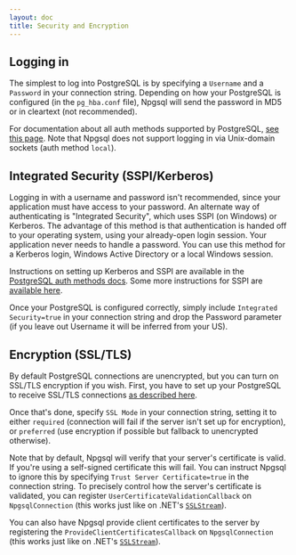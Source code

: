 ```yaml
---
layout: doc
title: Security and Encryption
---
```


## Logging in

The simplest to log into PostgreSQL is by specifying a `Username` and a `Password` in your connection string.
Depending on how your PostgreSQL is configured (in the `pg_hba.conf` file), Npgsql will send the password in
MD5 or in cleartext (not recommended).

For documentation about all auth methods supported by PostgreSQL,
[see this page](http://www.postgresql.org/docs/current/static/auth-methods.html).
Note that Npgsql does not support logging in via Unix-domain sockets (auth method `local`).

## Integrated Security (SSPI/Kerberos)

Logging in with a username and password isn't recommended, since your application must have access to
your password. An alternate way of authenticating is "Integrated Security", which uses SSPI (on Windows) or
Kerberos. The advantage of this method is that authentication is handed off to your operating system, using
your already-open login session. Your application never needs to handle a password. You can use this method
for a Kerberos login, Windows Active Directory or a local Windows session.

Instructions on setting up Kerberos and SSPI are available in the
[PostgreSQL auth methods docs](http://www.postgresql.org/docs/current/static/auth-methods.html).
Some more instructions for SSPI are
[available here](https://wiki.postgresql.org/wiki/Configuring_for_single_sign-on_using_SSPI_on_Windows).

Once your PostgreSQL is configured correctly, simply include `Integrated Security=true` in your connection
string and drop the Password parameter (if you leave out Username it will be inferred from your US).

## Encryption (SSL/TLS)

By default PostgreSQL connections are unencrypted, but you can turn on SSL/TLS encryption if you wish.
First, you have to set up your PostgreSQL to receive SSL/TLS connections
[as described here](http://www.postgresql.org/docs/current/static/ssl-tcp.html).

Once that's done, specify `SSL Mode` in your connection string, setting it to either `required`
(connection will fail if the server isn't set up for encryption), or `preferred` (use encryption if
possible but fallback to unencrypted otherwise).

Note that by default, Npgsql will verify that your server's certificate is valid. If you're using a
self-signed certificate this will fail. You can instruct Npgsql to ignore this by specifying
`Trust Server Certificate=true` in the connection string. To precisely control how the server's
certificate is validated, you can register `UserCertificateValidationCallback` on `NpgsqlConnection`
(this works just like on .NET's
[`SSLStream`](https://msdn.microsoft.com/en-us/library/system.net.security.remotecertificatevalidationcallback(v=vs.110).aspx)).

You can also have Npgsql provide client certificates to the server by registering the
`ProvideClientCertificatesCallback` on `NpgsqlConnection` (this works just like on .NET's
[`SSLStream`](https://msdn.microsoft.com/en-us/library/system.net.security.localcertificateselectioncallback(v=vs.110).aspx)).
